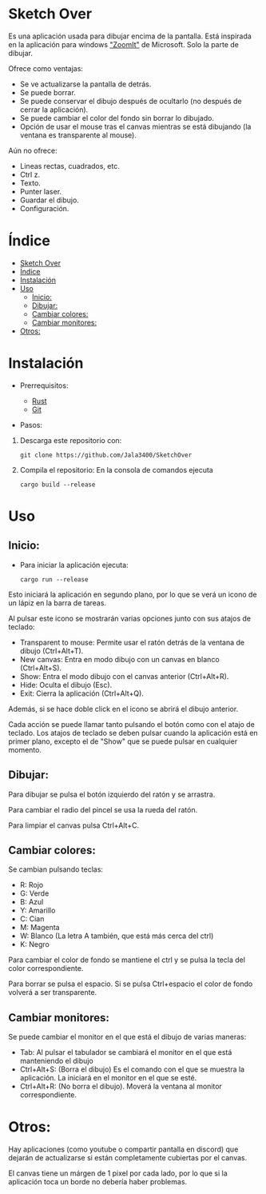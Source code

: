 # Sketch Over

Es una aplicación usada para dibujar encima de la pantalla. Está inspirada en la aplicación para windows ["ZoomIt"](https://docs.microsoft.com/en-us/sysinternals/downloads/zoomit) de Microsoft. Solo la parte de dibujar.

Ofrece como ventajas:

-   Se ve actualizarse la pantalla de detrás.
-   Se puede borrar.
-   Se puede conservar el dibujo después de ocultarlo (no después de cerrar la aplicación).
-   Se puede cambiar el color del fondo sin borrar lo dibujado.
-   Opción de usar el mouse tras el canvas mientras se está dibujando (la ventana es transparente al mouse).

Aún no ofrece:

-   Lineas rectas, cuadrados, etc.
-   Ctrl z.
-   Texto.
-   Punter laser.
-   Guardar el dibujo.
-   Configuración.

# Índice

- [Sketch Over](#sketch-over)
- [Índice](#índice)
- [Instalación](#instalación)
- [Uso](#uso)
  - [Inicio:](#inicio)
  - [Dibujar:](#dibujar)
  - [Cambiar colores:](#cambiar-colores)
  - [Cambiar monitores:](#cambiar-monitores)
- [Otros:](#otros)

# Instalación

-   Prerrequisitos:

    -   [Rust](https://www.rust-lang.org/tools/install)
    -   [Git](https://git-scm.com/downloads)

-   Pasos:

1. Descarga este repositorio con:
    ```
    git clone https://github.com/Jala3400/SketchOver
    ```
2. Compila el repositorio: En la consola de comandos ejecuta
    ```
    cargo build --release
    ```

# Uso

## Inicio:

-   Para iniciar la aplicación ejecuta:

    ```
    cargo run --release
    ```

Esto iniciará la aplicación en segundo plano, por lo que se verá un icono de un lápiz en la barra de tareas.

Al pulsar este icono se mostrarán varias opciones junto con sus atajos de teclado:

-   Transparent to mouse: Permite usar el ratón detrás de la ventana de dibujo (Ctrl+Alt+T).
-   New canvas: Entra en modo dibujo con un canvas en blanco (Ctrl+Alt+S).
-   Show: Entra el modo dibujo con el canvas anterior (Ctrl+Alt+R).
-   Hide: Oculta el dibujo (Esc).
-   Exit: Cierra la aplicación (Ctrl+Alt+Q).

Además, si se hace doble click en el icono se abrirá el dibujo anterior.

Cada acción se puede llamar tanto pulsando el botón como con el atajo de teclado.
Los atajos de teclado se deben pulsar cuando la aplicación está en primer plano, excepto el de "Show" que se puede pulsar en cualquier momento.

## Dibujar:

Para dibujar se pulsa el botón izquierdo del ratón y se arrastra.

Para cambiar el radio del pincel se usa la rueda del ratón.

Para limpiar el canvas pulsa Ctrl+Alt+C.

## Cambiar colores:

Se cambian pulsando teclas:

-   R: Rojo
-   G: Verde
-   B: Azul
-   Y: Amarillo
-   C: Cian
-   M: Magenta
-   W: Blanco (La letra A también, que está más cerca del ctrl)
-   K: Negro

Para cambiar el color de fondo se mantiene el ctrl y se pulsa la tecla del color correspondiente.

Para borrar se pulsa el espacio. Si se pulsa Ctrl+espacio el color de fondo volverá a ser transparente.

## Cambiar monitores:

Se puede cambiar el monitor en el que está el dibujo de varias maneras:

-   Tab: Al pulsar el tabulador se cambiará el monitor en el que está manteniendo el dibujo
-   Ctrl+Alt+S: (Borra el dibujo) Es el comando con el que se muestra la aplicación. La iniciará en el monitor en el que se esté.
-   Ctrl+Alt+R: (No borra el dibujo). Moverá la ventana al monitor correspondiente.

# Otros:

Hay aplicaciones (como youtube o compartir pantalla en discord) que dejarán de actualizarse si están completamente cubiertas por el canvas.

El canvas tiene un márgen de 1 pixel por cada lado, por lo que si la aplicación toca un borde no debería haber problemas.
